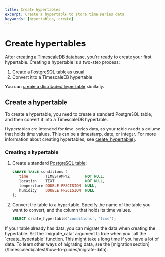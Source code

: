 ```yaml
---
title: Create hypertables
excerpt: Create a hypertable to store time-series data
keywords: [hypertables, create]
---
```


# Create hypertables

After [creating a TimescaleDB database][install], you're ready to create your
first hypertable. Creating a hypertable is a two-step process:

1.  Create a PostgreSQL table as usual
1.  Convert it to a TimescaleDB hypertable

You can [create a distributed hypertable][create-distributed-hypertable]
similarly.

## Create a hypertable

To create a hypertable, you need to create a standard PostgreSQL table, and then
convert it into a TimescaleDB hypertable.

Hypertables are intended for time-series data, so your table needs a column that
holds time values. This can be a timestamp, date, or integer. For more information
about creating hypertables, see [create_hypertable()][create-hypertable-api].

<Procedure>

### Creating a hypertable

1.  Create a standard [PostgreSQL table][postgres-createtable]:

    ```sql
    CREATE TABLE conditions (
       time        TIMESTAMPTZ       NOT NULL,
       location    TEXT              NOT NULL,
       temperature DOUBLE PRECISION  NULL,
       humidity    DOUBLE PRECISION  NULL
    );
    ```

1.  Convert the table to a hypertable. Specify the name of the table you want to
    convert, and the column that holds its time values.

     ```sql
     SELECT create_hypertable('conditions', 'time');
     ```

<Highlight type="note">
If your table already has data, you can migrate the data when creating the
hypertable. Set the `migrate_data` argument to true when you call the
`create_hypertable` function. This might take a long time if you have a lot of
data. To learn other ways of migrating data, see the [migration
section](/timescaledb/latest/how-to-guides/migrate-data).
</Highlight>

</Procedure>

[create-distributed-hypertable]: /timescaledb/:currentVersion:/how-to-guides/distributed-hypertables/create-distributed-hypertables/
[install]: /install/:currentVersion:/
[postgres-createtable]: https://www.postgresql.org/docs/current/sql-createtable.html
[create-hypertable-api]: /api/latest/hypertable/create_hypertable/

